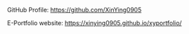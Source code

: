 GitHub Profile: https://github.com/XinYing0905

E-Portfolio website: https://xinying0905.github.io/xyportfolio/
